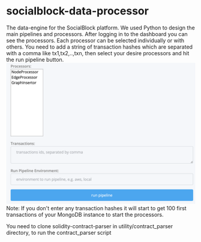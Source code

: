 # socialblock-data-processor
The data-engine for the SocialBlock platform.
We used Python to design the main pipelines and processors. After logging in to the dashboard you can see the processors. Each processor can be selected individually or with others. You need to add a string of transaction hashes which are separated with a comma like tx1,tx2,..,txn, then select your desire processors and hit the run pipeline button. 
![Alt text](public/processors.png)
Note: If you don't enter any transaction hashes it will start to get 100 first transactions of your MongoDB instance to start the processors.

You need to clone solidity-contract-parser in utility/contract_parser directory, to run the contract_parser script
